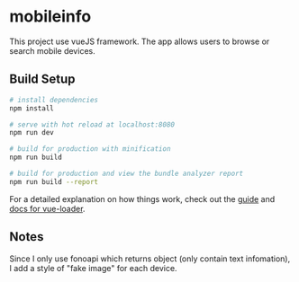 # mobileinfo

This project use vueJS framework. The app allows users to browse or search mobile devices.

## Build Setup

``` bash
# install dependencies
npm install

# serve with hot reload at localhost:8080
npm run dev

# build for production with minification
npm run build

# build for production and view the bundle analyzer report
npm run build --report
```

For a detailed explanation on how things work, check out the [guide](http://vuejs-templates.github.io/webpack/) and [docs for vue-loader](http://vuejs.github.io/vue-loader).


## Notes

Since I only use fonoapi which returns object (only contain text infomation), I add a style of "fake image" for each device.
